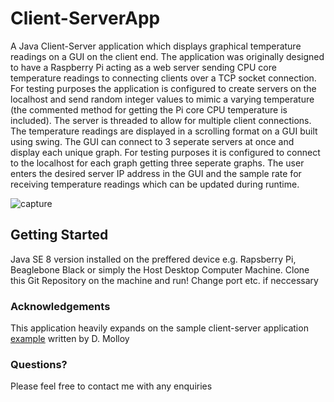 # Client-ServerApp
A Java Client-Server application which displays graphical temperature readings on a GUI on the client end. The application was originally designed to have a Raspberry Pi acting as a web server sending CPU core temperature readings to connecting clients over a TCP socket connection. For testing purposes the application is configured to create servers on the localhost and send random integer values to mimic a varying temperature (the commented method for getting the Pi core CPU temperature is included). The server is threaded to allow for multiple client connections. 
The temperature readings are displayed in a  scrolling format on a GUI built using swing. The GUI can connect to 3 seperate servers at once and display each unique graph. For testing purposes it is configured to connect to the localhost for each graph getting three seperate graphs. The user enters the desired server IP address in the GUI and the sample rate for receiving temperature readings which can be updated during runtime. 

![capture](https://user-images.githubusercontent.com/32989169/47155130-072fa080-d2dc-11e8-8f0d-23acba9f8da6.PNG)


## Getting Started
Java SE 8 version installed on the preffered device e.g. Rapsberry Pi, Beaglebone Black or simply the Host Desktop Computer Machine.
Clone this Git Repository on the machine and run!
Change port etc. if neccessary 


### Acknowledgements 
This application heavily expands on the sample client-server application [example](http://ee402.eeng.dcu.ie/introduction/chapter-8---threads-and-networking/8-4-a-multi-threaded-client-server-application) written by D. Molloy 

### Questions?
Please feel free to contact me with any enquiries 
